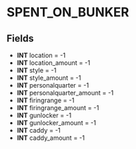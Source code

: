 # SPENT_ON_BUNKER

## Fields
* **INT** location = -1
* **INT** location_amount = -1
* **INT** style = -1
* **INT** style_amount = -1
* **INT** personalquarter = -1
* **INT** personalquarter_amount = -1
* **INT** firingrange = -1
* **INT** firingrange_amount = -1
* **INT** gunlocker = -1
* **INT** gunlocker_amount = -1
* **INT** caddy = -1
* **INT** caddy_amount = -1